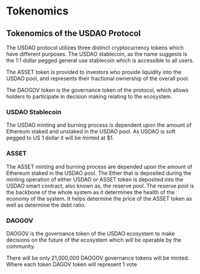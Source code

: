 # Tokenomics

## Tokenomics of the USDAO Protocol

The USDAO protocol utilizes three distinct cryptocurrency tokens which have different purposes. The USDAO stablecoin, as the name suggests is the 1:1 dollar pegged general use stablecoin which is accessible to all users.&#x20;

The ASSET token is provided to investors who provide liquidity into the USDAO pool, and represents their fractional ownership of the overall pool.&#x20;

The DAOGOV token is the governance token of the protocol, which allows holders to participate in decision making relating to the ecosystem.&#x20;

### USDAO Stablecoin

The USDAO minting and burning process is dependent upon the amount of Ethereum staked and unstaked in the USDAO pool. As USDAO is soft pegged to US 1 dollar it will be minted at $1.

### ASSET

The ASSET minting and burning process are depended upon the amount of Ethereum staked in the USDAO pool. The Ether that is deposited during the minting operation of either USDAO or ASSET token is deposited into the USDAO smart contract, also known as, the reserve pool. The reserve pool is the backbone of the whole system as it determines the health of the economy of the system. It helps determine the price of the ASSET token as well as determine the debt ratio.

### DAOGOV

DAOGOV is the governance token of the USDAO ecosystem to make decisions on the future of the ecosystem which will be operable by the community.

There will be only 21,000,000 DAOGOV governance tokens will be minted. Where each token DAGOV token will represent 1 vote
